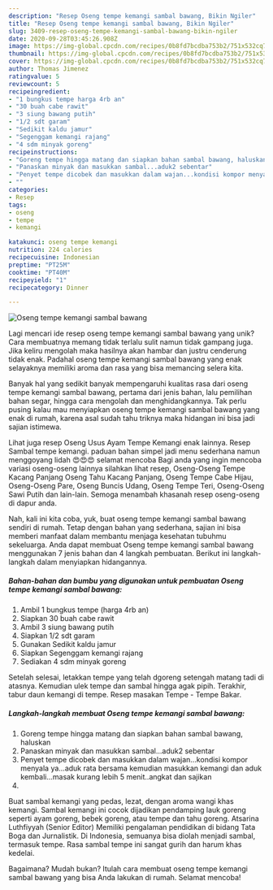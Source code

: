 ```yaml
---
description: "Resep Oseng tempe kemangi sambal bawang, Bikin Ngiler"
title: "Resep Oseng tempe kemangi sambal bawang, Bikin Ngiler"
slug: 3409-resep-oseng-tempe-kemangi-sambal-bawang-bikin-ngiler
date: 2020-09-28T03:45:26.908Z
image: https://img-global.cpcdn.com/recipes/0b8fd7bcdba753b2/751x532cq70/oseng-tempe-kemangi-sambal-bawang-foto-resep-utama.jpg
thumbnail: https://img-global.cpcdn.com/recipes/0b8fd7bcdba753b2/751x532cq70/oseng-tempe-kemangi-sambal-bawang-foto-resep-utama.jpg
cover: https://img-global.cpcdn.com/recipes/0b8fd7bcdba753b2/751x532cq70/oseng-tempe-kemangi-sambal-bawang-foto-resep-utama.jpg
author: Thomas Jimenez
ratingvalue: 5
reviewcount: 5
recipeingredient:
- "1 bungkus tempe harga 4rb an"
- "30 buah cabe rawit"
- "3 siung bawang putih"
- "1/2 sdt garam"
- "Sedikit kaldu jamur"
- "Segenggam kemangi rajang"
- "4 sdm minyak goreng"
recipeinstructions:
- "Goreng tempe hingga matang dan siapkan bahan sambal bawang, haluskan"
- "Panaskan minyak dan masukkan sambal...aduk2 sebentar"
- "Penyet tempe dicobek dan masukkan dalam wajan...kondisi kompor menyala ya...aduk rata bersama kemudian masukkan kemangi dan aduk kembali...masak kurang lebih 5 menit..angkat dan sajikan"
- ""
categories:
- Resep
tags:
- oseng
- tempe
- kemangi

katakunci: oseng tempe kemangi 
nutrition: 224 calories
recipecuisine: Indonesian
preptime: "PT25M"
cooktime: "PT40M"
recipeyield: "1"
recipecategory: Dinner

---
```



![Oseng tempe kemangi sambal bawang](https://img-global.cpcdn.com/recipes/0b8fd7bcdba753b2/751x532cq70/oseng-tempe-kemangi-sambal-bawang-foto-resep-utama.jpg)

Lagi mencari ide resep oseng tempe kemangi sambal bawang yang unik? Cara membuatnya memang tidak terlalu sulit namun tidak gampang juga. Jika keliru mengolah maka hasilnya akan hambar dan justru cenderung tidak enak. Padahal oseng tempe kemangi sambal bawang yang enak selayaknya memiliki aroma dan rasa yang bisa memancing selera kita.

Banyak hal yang sedikit banyak mempengaruhi kualitas rasa dari oseng tempe kemangi sambal bawang, pertama dari jenis bahan, lalu pemilihan bahan segar, hingga cara mengolah dan menghidangkannya. Tak perlu pusing kalau mau menyiapkan oseng tempe kemangi sambal bawang yang enak di rumah, karena asal sudah tahu triknya maka hidangan ini bisa jadi sajian istimewa.

Lihat juga resep Oseng Usus Ayam Tempe Kemangi enak lainnya. Resep Sambal tempe kemangi. paduan bahan simpel jadi menu sederhana namun menggoyang lidah 😍😍😍 selamat mencoba Bagi anda yang ingin mencoba variasi oseng-oseng lainnya silahkan lihat resep, Oseng-Oseng Tempe Kacang Panjang Oseng Tahu Kacang Panjang, Oseng Tempe Cabe Hijau, Oseng-Oseng Pare, Oseng Buncis Udang, Oseng Tempe Teri, Oseng-Oseng Sawi Putih dan lain-lain. Semoga menambah khasanah resep oseng-oseng di dapur anda.


Nah, kali ini kita coba, yuk, buat oseng tempe kemangi sambal bawang sendiri di rumah. Tetap dengan bahan yang sederhana, sajian ini bisa memberi manfaat dalam membantu menjaga kesehatan tubuhmu sekeluarga. Anda dapat membuat Oseng tempe kemangi sambal bawang menggunakan 7 jenis bahan dan 4 langkah pembuatan. Berikut ini langkah-langkah dalam menyiapkan hidangannya.

<!--inarticleads1-->

##### Bahan-bahan dan bumbu yang digunakan untuk pembuatan Oseng tempe kemangi sambal bawang:

1. Ambil 1 bungkus tempe (harga 4rb an)
1. Siapkan 30 buah cabe rawit
1. Ambil 3 siung bawang putih
1. Siapkan 1/2 sdt garam
1. Gunakan Sedikit kaldu jamur
1. Siapkan Segenggam kemangi rajang
1. Sediakan 4 sdm minyak goreng


Setelah selesai, letakkan tempe yang telah dgoreng setengah matang tadi di atasnya. Kemudian ulek tempe dan sambal hingga agak pipih. Terakhir, tabur daun kemangi di tempe. Resep masakan Tempe - Tempe Bakar. 

<!--inarticleads2-->

##### Langkah-langkah membuat Oseng tempe kemangi sambal bawang:

1. Goreng tempe hingga matang dan siapkan bahan sambal bawang, haluskan
1. Panaskan minyak dan masukkan sambal...aduk2 sebentar
1. Penyet tempe dicobek dan masukkan dalam wajan...kondisi kompor menyala ya...aduk rata bersama kemudian masukkan kemangi dan aduk kembali...masak kurang lebih 5 menit..angkat dan sajikan
1. 


Buat sambal kemangi yang pedas, lezat, dengan aroma wangi khas kemangi. Sambal kemangi ini cocok dijadikan pendamping lauk goreng seperti ayam goreng, bebek goreng, atau tempe dan tahu goreng. Atsarina Luthfiyyah (Senior Editor) Memiliki pengalaman pendidikan di bidang Tata Boga dan Jurnalistik. Di Indonesia, semuanya bisa diolah menjadi sambal, termasuk tempe. Rasa sambal tempe ini sangat gurih dan harum khas kedelai. 

Bagaimana? Mudah bukan? Itulah cara membuat oseng tempe kemangi sambal bawang yang bisa Anda lakukan di rumah. Selamat mencoba!
